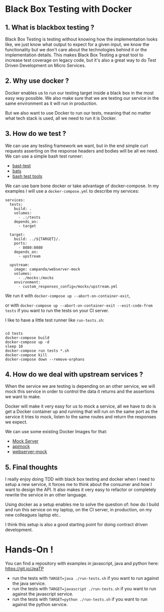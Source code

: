 # Black Box Testing with Docker

## 1. What is blackbox testing ?

Black Box Testing is testing without knowing how the implementation looks like, we just know what output to expect for a given input, we know the functionality but we don't care about the technologies behind it or the implementation details. This makes Black Box Testing a great tool to increase test coverage on legacy code, but it's also a great way to do Test Driven Development on Micro Services.

## 2. Why use docker ?

Docker enables us to run our testing target inside a black box in the most easy way possible. We also make sure that we are testing our service in the same environment as it will run in production.

But we also want to use Docker to run our tests, meaning that no matter what tech stack is used, all we need to run it is Docker.

## 3. How do we test ?

We can use any testing framework we want, but in the end simple curl requests asserting on the response headers and bodies will be all we need.
We can use a simple bash test runner:
- [bast-test](https://github.com/campanda/bash-test)
- [bats](https://github.com/bats-core/bats-core)
- [bash test tools](https://thorsteinssonh.github.io/bash_test_tools/)

We can use bare bone docker or take advantage of docker-compose. In my examples I will use a `docker-compose.yml` to describe my services:

```version: '3.4'
services:
  tests:
    build: .
    volumes:
      - .:/tests
    depends_on:
      - target

  target:
    build: ../${TARGET}/.
    ports:
      - 8080:8080
    depends_on:
      - upstream

  upstream:
    image: campanda/webserver-mock
    volumes:
      - ./mocks:/mocks
    environment:
      - custom_responses_config=/mocks/upstream.yml
```

We run it with `docker-compose up --abort-on-container-exit`,

or with `docker-compose up --abort-on-container-exit --exit-code-from tests` if you want to run the tests on your CI server.

I like to have a little test runner like `run-tests.sh`:
```#!/usr/bin/env bash

cd tests
docker-compose build
docker-compose up -d
sleep 10
docker-compose run tests *.sh
docker-compose kill
docker-compose down --remove-orphans
```


## 4. How do we deal with upstream services ?

When the service we are testing is depending on an other service, we will mock this service in order to control the data it returns and the assertions we want to make.

Docker will make it very easy for us to mock a service, all we have to do is get a Docker container up and running that will run on the same port as the service it tries to mock, listen to the same routes and return the responses we expect.

We can use some existing Docker Images for that:
- [Mock Server](http://www.mock-server.com/mock_server/running_mock_server.html#docker_container)
- [apimock](https://github.com/pierreprinetti/apimock)
- [webserver-mock](https://github.com/campanda/webserver-mock)

## 5. Final thoughts

I really enjoy doing TDD with black box testing and docker when I need to setup a new service, it forces me to think about the consumer and how I want to design the API. It also makes it very easy to refactor or completely rewrite the service in an other language.

Using docker as a setup enables me to solve the question of: how do I build and run this service on my laptop, on the CI server, in production, on my new colleagues laptop etc..

I think this setup is also a good starting point for doing contract driven development.


# Hands-On !

You can find a repository with examples in javascript, java and python here: https://git.io/JeaTP

- run the tests with `TARGET=java ./run-tests.sh` if you want to run against the java service.
- run the tests with `TARGET=javascript ./run-tests.sh` if you want to run against the javascript service.
- run the tests with `TARGET=python ./run-tests.sh` if you want to run against the python service.
